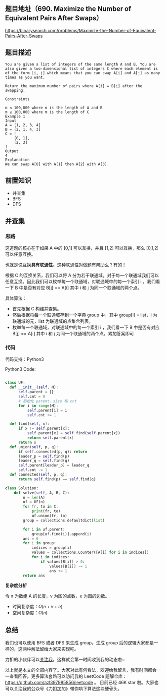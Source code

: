 ## 题目地址（690. Maximize the Number of Equivalent Pairs After Swaps）

https://binarysearch.com/problems/Maximize-the-Number-of-Equivalent-Pairs-After-Swaps

## 题目描述

```
You are given a list of integers of the same length A and B. You are also given a two-dimensional list of integers C where each element is of the form [i, j] which means that you can swap A[i] and A[j] as many times as you want.

Return the maximum number of pairs where A[i] = B[i] after the swapping.

Constraints

n ≤ 100,000 where n is the length of A and B
m ≤ 100,000 where m is the length of C
Example 1
Input
A = [1, 2, 3, 4]
B = [2, 1, 4, 3]
C = [
    [0, 1],
    [2, 3]
]
Output
4
Explanation
We can swap A[0] with A[1] then A[2] with A[3].
```

## 前置知识

- 并查集
- BFS
- DFS

## 并查集

### 思路

这道题的核心在于如果 A 中的 [0,1] 可以互换，并且 [1,2] 可以互换，那么 [0,1,2] 可以任意互换。

也就是说互换**具有联通性**。这种联通性对做题有帮助么？有的！

根据 C 的互换关系，我们可以将 A 分为若干联通域。对于每一个联通域我们可以任意互换。因此我们可以枚举每一个联通域，对联通域中的每一个索引 i ，我们看一下 B 中是否有对应 B[j] == A[i] 其中 i 和 j 为同一个联通域的两个点。

具体算法：

- 首先根据 C 构建并查集。
- 然后根据将每一个联通域存到一个字典 group 中，其中 group[i] = list，i 为联通域的元，list 为联通域的点集合列表。
- 枚举每一个联通域，对联通域中的每一个索引 i ，我们看一下 B 中是否有对应 B[j] == A[i] 其中 i 和 j 为同一个联通域的两个点。累加答案即可

### 代码

代码支持：Python3

Python3 Code:

```py

class UF:
  def __init__(self, M):
      self.parent = {}
      self.cnt = 0
      # 初始化 parent，size 和 cnt
      for i in range(M):
          self.parent[i] = i
          self.cnt += 1

  def find(self, x):
      if x != self.parent[x]:
          self.parent[x] = self.find(self.parent[x])
          return self.parent[x]
      return x
  def union(self, p, q):
      if self.connected(p, q): return
      leader_p = self.find(p)
      leader_q = self.find(q)
      self.parent[leader_p] = leader_q
      self.cnt -= 1
  def connected(self, p, q):
      return self.find(p) == self.find(q)

class Solution:
    def solve(self, A, B, C):
        n = len(A)
        uf = UF(n)
        for fr, to in C:
            print(fr, to)
            uf.union(fr, to)
        group = collections.defaultdict(list)

        for i in uf.parent:
            group[uf.find(i)].append(i)
        ans = 0
        for i in group:
            indices = group[i]
            values = collections.Counter([A[i] for i in indices])
            for i in indices:
                if values[B[i]] > 0:
                    values[B[i]] -= 1
                    ans += 1
        return ans

```

**复杂度分析**

令 n 为数组 A 的长度，v 为图的点数，e 为图的边数。

- 时间复杂度：$O(n+v+e)$
- 空间复杂度：$O(n)$

## 总结

我们也可以使用 BFS 或者 DFS 来生成 group，生成 group 后的逻辑大家都是一样的，这两种解法留给大家来实现吧。

力扣的小伙伴可以[关注我](https://leetcode-cn.com/u/fe-lucifer/)，这样就会第一时间收到我的动态啦~

以上就是本文的全部内容了。大家对此有何看法，欢迎给我留言，我有时间都会一一查看回答。更多算法套路可以访问我的 LeetCode 题解仓库：https://github.com/azl397985856/leetcode 。 目前已经 46K star 啦。大家也可以关注我的公众号《力扣加加》带你啃下算法这块硬骨头。
